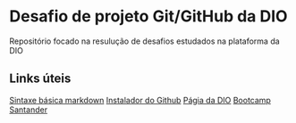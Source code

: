# Desafio de projeto Git/GitHub da DIO
Repositório focado na resulução de desafios estudados na plataforma da DIO

## Links úteis
[Sintaxe básica markdown](https://www.markdownguide.org/basic-syntax/)
[Instalador do Github](https://desktop.github.com/)
[Págia da DIO](https://web.dio.me/home)
[Bootcamp Santander](https://web.dio.me/track/33c858ab-35fb-4170-9193-a9eef8c2ba25)
